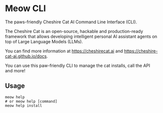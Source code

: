 # Meow CLI

The paws-friendly Cheshire Cat AI Command Line Interface (CLI).

The Cheshire Cat is an open-source, hackable and production-ready framework that
allows developing intelligent personal AI assistant agents on top of Large Language Models (LLMs).

You can find more information at https://cheshirecat.ai and https://cheshire-cat-ai.github.io/docs.

You can use this paw-friendly CLI to manage the cat installs, call the API and more!

## Usage

```
meow help
# or meow help [command]
meow help install
```